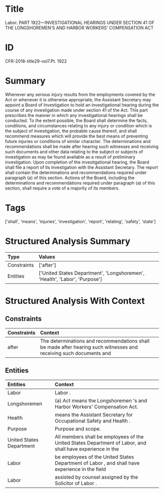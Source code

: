# Title

 Labor. PART 1922—INVESTIGATIONAL HEARINGS UNDER SECTION 41 OF THE LONGSHOREMEN'S AND HARBOR WORKERS' COMPENSATION ACT


# ID

 CFR-2018-title29-vol7.Pt. 1922


# Summary

Whenever any serious injury results from the employments covered by the Act or whenever it is otherwise appropriate, the Assistant Secretary may appoint a Board of Investigation to hold an investigational hearing during the course of any investigation made under section 41 of the Act. This part prescribes the manner in which any investigational hearings shall be conducted.
To the extent possible, the Board shall determine the facts, conditions, and circumstances relating to any injury or condition which is the subject of investigation, the probable cause thereof, and shall recommend measures which will provide the best means of preventing future injuries or conditions of similar character.
The determinations and recommendations shall be made after hearing such witnesses and receiving such documents and other data relating to the subject or subjects of investigation as may be found available as a result of preliminary investigation.
Upon completion of the investigational hearing, the Board shall file a report of its investigation with the Assistant Secretary.
The report shall contain the determinations and recommendations required under paragraph (a) of this section.
Actions of the Board, including the determinations and recommendations required under paragraph (a) of this section, shall require a vote of a majority of its members.


# Tags

['shall', 'means', 'injuries', 'investigation', 'report', 'relating', 'safety', 'state']


# Structured Analysis Summary

| Type        | Values                                                                     |
|:------------|:---------------------------------------------------------------------------|
| Constraints | ['after']                                                                  |
| Entities    | ['United States Department', 'Longshoremen', 'Health', 'Labor', 'Purpose'] |


# Structured Analysis With Context

 


## Constraints

| Constraints   | Context                                                                                                             |
|:--------------|:--------------------------------------------------------------------------------------------------------------------|
| after         | The determinations and recommendations shall be made  after hearing such witnesses and receiving such documents and |


## Entities

| Entities                 | Context                                                                                                    |
|:-------------------------|:-----------------------------------------------------------------------------------------------------------|
| Labor                    | Labor .                                                                                                    |
| Longshoremen             | (a) Act means the  Longshoremen 's and Harbor Workers' Compensation Act.                                   |
| Health                   | means the Assistant Secretary for Occupational Safety and Health .                                         |
| Purpose                  | Purpose  and scope.                                                                                        |
| United States Department | All members shall be employees of the  United States Department of Labor, and shall have experience in the |
| Labor                    | be employees of the United States Department of Labor , and shall have experience in the field             |
| Labor                    | assisted by counsel assigned by the Solicitor of Labor .                                                   |


